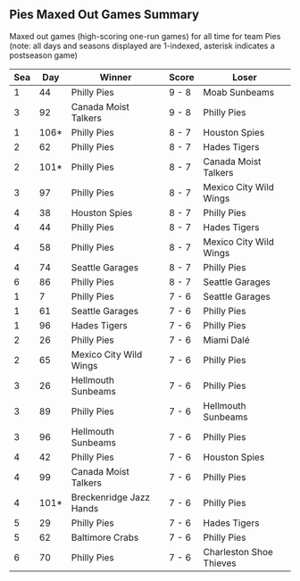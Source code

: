 ## Pies Maxed Out Games Summary



Maxed out games (high-scoring one-run games) for all time for team Pies (note: all days and seasons displayed are 1-indexed, asterisk indicates a postseason game)


| Sea | Day | Winner | Score | Loser | 
| ------ |------ |------ |------ |------ |
| 1 | 44 | Philly Pies | 9 - 8 | Moab Sunbeams | 
| 3 | 92 | Canada Moist Talkers | 9 - 8 | Philly Pies | 
| 1 | 106* | Philly Pies | 8 - 7 | Houston Spies | 
| 2 | 62 | Philly Pies | 8 - 7 | Hades Tigers | 
| 2 | 101* | Philly Pies | 8 - 7 | Canada Moist Talkers | 
| 3 | 97 | Philly Pies | 8 - 7 | Mexico City Wild Wings | 
| 4 | 38 | Houston Spies | 8 - 7 | Philly Pies | 
| 4 | 44 | Philly Pies | 8 - 7 | Hades Tigers | 
| 4 | 58 | Philly Pies | 8 - 7 | Mexico City Wild Wings | 
| 4 | 74 | Seattle Garages | 8 - 7 | Philly Pies | 
| 6 | 86 | Philly Pies | 8 - 7 | Seattle Garages | 
| 1 | 7 | Philly Pies | 7 - 6 | Seattle Garages | 
| 1 | 61 | Seattle Garages | 7 - 6 | Philly Pies | 
| 1 | 96 | Hades Tigers | 7 - 6 | Philly Pies | 
| 2 | 26 | Philly Pies | 7 - 6 | Miami Dalé | 
| 2 | 65 | Mexico City Wild Wings | 7 - 6 | Philly Pies | 
| 3 | 26 | Hellmouth Sunbeams | 7 - 6 | Philly Pies | 
| 3 | 89 | Philly Pies | 7 - 6 | Hellmouth Sunbeams | 
| 3 | 96 | Hellmouth Sunbeams | 7 - 6 | Philly Pies | 
| 4 | 42 | Philly Pies | 7 - 6 | Houston Spies | 
| 4 | 99 | Canada Moist Talkers | 7 - 6 | Philly Pies | 
| 4 | 101* | Breckenridge Jazz Hands | 7 - 6 | Philly Pies | 
| 5 | 29 | Philly Pies | 7 - 6 | Hades Tigers | 
| 5 | 62 | Baltimore Crabs | 7 - 6 | Philly Pies | 
| 6 | 70 | Philly Pies | 7 - 6 | Charleston Shoe Thieves | 



